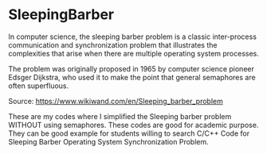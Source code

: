 # SleepingBarber
In computer science, the sleeping barber problem is a classic inter-process communication and synchronization problem that illustrates the complexities that arise when there are multiple operating system processes.

The problem was originally proposed in 1965 by computer science pioneer Edsger Dijkstra, who used it to make the point that general semaphores are often superfluous.

Source: https://www.wikiwand.com/en/Sleeping_barber_problem

These are my codes where I simplified the Sleeping barber problem WITHOUT using semaphores.
These codes are good for academic purpose.
They can be good example for students willing to search C/C++ Code for Sleeping Barber Operating System Synchronization Problem.
